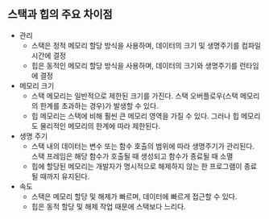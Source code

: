 ## 스택과 힙의 주요 차이점

- 관리
  - 스택은 정적 메모리 할당 방식을 사용하며, 데이터의 크기 및 생명주기를 컴파일 시간에 결정
  - 힙은 동적인 메모리 할당 방식을 사용하며, 데이터의 크기와 생명주기를 런타임에 결정
- 메모리 크기
  - 스택 메모리는 일반적으로 제한된 크기를 가진다. 스택 오버플로우(스택 메모리의 한계를 초과하는 경우)가 발생할 수 있다.
  - 힙 메모리는 스택에 비해 훨씬 큰 메모리 영역을 가질 수 있다. 그러나 힙 메모리도 물리적인 메모리의 한계에 따라 제한된다.
- 생명 주기
  - 스택 내의 데이터는 변수 또는 함수 호출의 범위에 따라 생명주기가 관리된다. 스택 프레임은 해당 함수가 호출될 때 생성되고 함수가 종료될 때 소멸
  - 힙에 할당된 메모리는 개발자가 명시적으로 해제하지 않는 한 프로그램이 종료될 때까지 유지된다.
- 속도
  - 스택은 메모리 할당 및 해제가 빠르며, 데이터에 빠르게 접근할 수 있다.
  - 힙은 동적 할당 및 해제 작업 때문에 스택보다 느리다.
